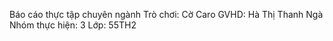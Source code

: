 Báo cáo thực tập chuyên ngành
Trò chơi: Cờ Caro
GVHD: Hà Thị Thanh Ngà
Nhóm thực hiện: 3
Lớp: 55TH2
